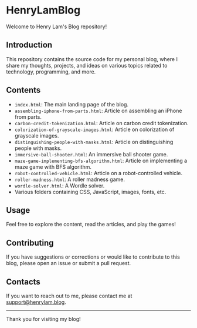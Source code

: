 # HenryLamBlog

Welcome to Henry Lam's Blog repository!

## Introduction

This repository contains the source code for my personal blog, where I share my thoughts, projects, and ideas on various topics related to technology, programming, and more.

## Contents

- `index.html`: The main landing page of the blog.
- `assembling-iphone-from-parts.html`: Article on assembling an iPhone from parts.
- `carbon-credit-tokenization.html`: Article on carbon credit tokenization.
- `colorization-of-grayscale-images.html`: Article on colorization of grayscale images.
- `distinguishing-people-with-masks.html`: Article on distinguishing people with masks.
- `immersive-ball-shooter.html`: An immersive ball shooter game.
- `maze-game-implementing-bfs-algorithm.html`: Article on implementing a maze game with BFS algorithm.
- `robot-controlled-vehicle.html`: Article on a robot-controlled vehicle.
- `roller-madness.html`: A roller madness game.
- `wordle-solver.html`: A Wordle solver.
- Various folders containing CSS, JavaScript, images, fonts, etc.

## Usage

Feel free to explore the content, read the articles, and play the games!

## Contributing

If you have suggestions or corrections or would like to contribute to this blog, please open an issue or submit a pull request.

## Contacts

If you want to reach out to me, please contact me at [support@henrylam.blog](mailto:support@henrylam.blog).

---

Thank you for visiting my blog!

